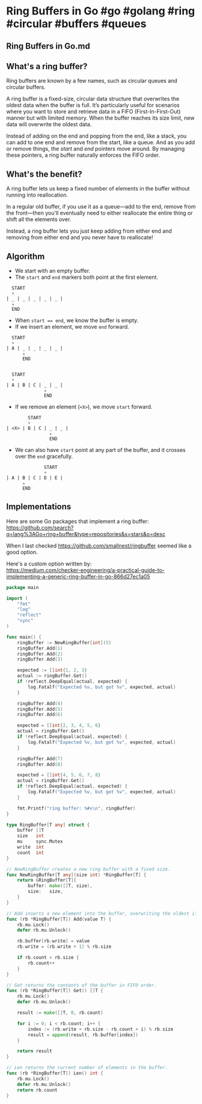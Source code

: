 # Ring Buffers in Go #go #golang #ring #circular #buffers #queues

## Ring Buffers in Go.md

## What's a ring buffer?

Ring buffers are known by a few names, such as circular queues and circular buffers.

A ring buffer is a fixed-size, circular data structure that overwrites the oldest data when the buffer is full. It’s particularly useful for scenarios where you want to store and retrieve data in a FIFO (First-In-First-Out) manner but with limited memory. When the buffer reaches its size limit, new data will overwrite the oldest data.

Instead of adding on the end and popping from the end, like a stack, you can add to one end and remove from the start, like a queue. And as you add or remove things, the _start_ and _end_ pointers move around. By managing these pointers, a ring buffer naturally enforces the FIFO order.

## What's the benefit?

A ring buffer lets us keep a fixed number of elements in the buffer without running into reallocation. 

In a regular old buffer, if you use it as a queue—add to the end, remove from the front—then you'll eventually need to either reallocate the entire thing or shift all the elements over. 

Instead, a ring buffer lets you just keep adding from either end and removing from either end and you never have to reallocate!

## Algorithm

- We start with an empty buffer. 
- The `start` and `end` markers both point at the first element. 


```
  START
  ▿
| _ | _ | _ | _ | _ |
  ▵
  END
```

- When `start == end`, we know the buffer is empty.
- If we insert an element, we move `end` forward.

```
  START
  ▿
| A | _ | _ | _ | _ |
      ▵
      END
      

  START
  ▿
| A | B | C | _ | _ |
              ▵
              END
```

- If we remove an element (`<X>`), we move `start` forward.

```
        START
        ▿
| <X> | B | C | _ | _ |
                ▵
                END
```

- We can also have `start` point at any part of the buffer, and it crosses over the `end` gracefully.


```
              START
              ▿
| A | B | C | D | E |
      ▵
      END
```

## Implementations

Here are some Go packages that implement a ring buffer:\
https://github.com/search?q=lang%3AGo+ring+buffer&type=repositories&s=stars&o=desc

When I last checked https://github.com/smallnest/ringbuffer seemed like a good option.

Here's a custom option written by:\
https://medium.com/checker-engineering/a-practical-guide-to-implementing-a-generic-ring-buffer-in-go-866d27ec1a05

```go
package main

import (
	"fmt"
	"log"
	"reflect"
	"sync"
)

func main() {
	ringBuffer := NewRingBuffer[int](5)
	ringBuffer.Add(1)
	ringBuffer.Add(2)
	ringBuffer.Add(3)

	expected := []int{1, 2, 3}
	actual := ringBuffer.Get()
	if !reflect.DeepEqual(actual, expected) {
		log.Fatalf("Expected %v, but got %v", expected, actual)
	}

	ringBuffer.Add(4)
	ringBuffer.Add(5)
	ringBuffer.Add(6)

	expected = []int{2, 3, 4, 5, 6}
	actual = ringBuffer.Get()
	if !reflect.DeepEqual(actual, expected) {
		log.Fatalf("Expected %v, but got %v", expected, actual)
	}

	ringBuffer.Add(7)
	ringBuffer.Add(8)

	expected = []int{4, 5, 6, 7, 8}
	actual = ringBuffer.Get()
	if !reflect.DeepEqual(actual, expected) {
		log.Fatalf("Expected %v, but got %v", expected, actual)
	}

	fmt.Printf("ring buffer: %#v\n", ringBuffer)
}

type RingBuffer[T any] struct {
	buffer []T
	size   int
	mu     sync.Mutex
	write  int
	count  int
}

// NewRingBuffer creates a new ring buffer with a fixed size.
func NewRingBuffer[T any](size int) *RingBuffer[T] {
	return &RingBuffer[T]{
		buffer: make([]T, size),
		size:   size,
	}
}

// Add inserts a new element into the buffer, overwriting the oldest if full.
func (rb *RingBuffer[T]) Add(value T) {
	rb.mu.Lock()
	defer rb.mu.Unlock()

	rb.buffer[rb.write] = value
	rb.write = (rb.write + 1) % rb.size

	if rb.count < rb.size {
		rb.count++
	}
}

// Get returns the contents of the buffer in FIFO order.
func (rb *RingBuffer[T]) Get() []T {
	rb.mu.Lock()
	defer rb.mu.Unlock()

	result := make([]T, 0, rb.count)

	for i := 0; i < rb.count; i++ {
		index := (rb.write + rb.size - rb.count + i) % rb.size
		result = append(result, rb.buffer[index])
	}

	return result
}

// Len returns the current number of elements in the buffer.
func (rb *RingBuffer[T]) Len() int {
	rb.mu.Lock()
	defer rb.mu.Unlock()
	return rb.count
}
```

